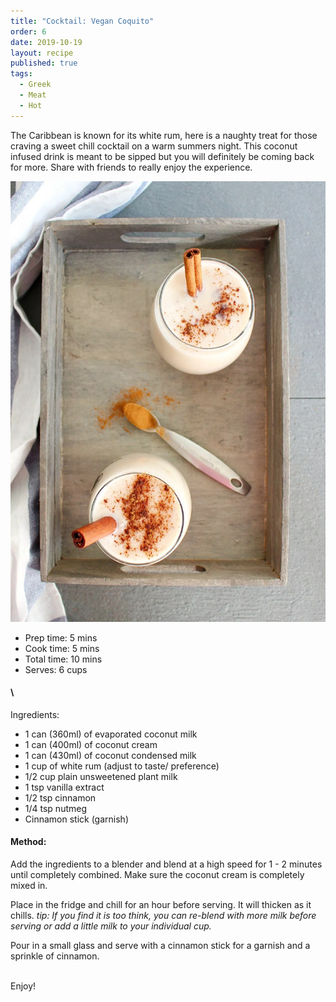 ```yaml
---
title: "Cocktail: Vegan Coquito"
order: 6
date: 2019-10-19
layout: recipe
published: true
tags:
  - Greek
  - Meat
  - Hot
---
```

The Caribbean is known for its white rum, here is a naughty treat for those craving a sweet chill cocktail on a warm summers night. This coconut infused drink is meant to be sipped but you will definitely be coming back for more. Share with friends to really enjoy the experience.

![Image of two glasses on a wooden tray filled with a creamy white drink, decorated with cinnamon powder and cinnamon sticks.](../uploads/coquitodrink.jpeg "Vegan Coquito")

* Prep time: 5 mins
* Cook time: 5 mins
* Total time: 10 mins
* Serves: 6 cups

#### \
Ingredients: 

* 1 can (360ml) of evaporated coconut milk 
* 1 can (400ml) of coconut cream
* 1 can (430ml) of coconut condensed milk
* 1 cup of white rum (adjust to taste/ preference)
* 1/2 cup plain unsweetened plant milk
* 1 tsp vanilla extract
* 1/2 tsp cinnamon
* 1/4 tsp nutmeg
* Cinnamon stick (garnish)



#### Method:

Add the ingredients to a blender and blend at a high speed for 1 - 2 minutes until completely combined. Make sure the coconut cream is completely mixed in.

Place in the fridge and chill for an hour before serving. It will thicken as it chills. *tip: If you find it is too think, you can re-blend with more milk before serving or add a little milk to your individual cup.*

Pour in a small glass and serve with a cinnamon stick for a garnish and a sprinkle of cinnamon. 

\
Enjoy!
